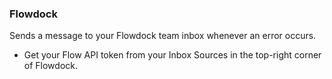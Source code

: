 ### Flowdock

Sends a message to your Flowdock team inbox whenever an error occurs.

* Get your Flow API token from your Inbox Sources in the top-right corner of Flowdock.
